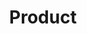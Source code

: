 ---
title: Product
slug: product
excerpt: Product could be Private Cloud, Public Cloud, VPS, Dedicated, Metrics, ...
---